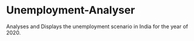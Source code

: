 # Unemployment-Analyser
Analyses and Displays the unemployment scenario in India for the year of 2020.

